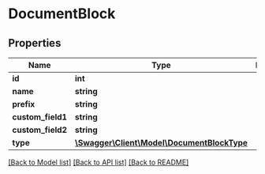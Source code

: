 # DocumentBlock

## Properties
Name | Type | Description | Notes
------------ | ------------- | ------------- | -------------
**id** | **int** |  | [optional] 
**name** | **string** |  | [optional] 
**prefix** | **string** |  | [optional] 
**custom_field1** | **string** |  | [optional] 
**custom_field2** | **string** |  | [optional] 
**type** | [**\Swagger\Client\Model\DocumentBlockType**](DocumentBlockType.md) |  | [optional] 

[[Back to Model list]](../../README.md#documentation-for-models) [[Back to API list]](../../README.md#documentation-for-api-endpoints) [[Back to README]](../../README.md)


